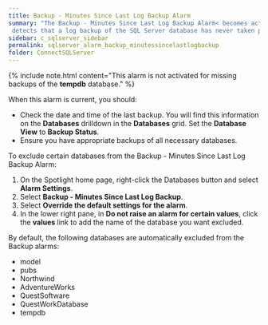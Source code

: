 ```yaml
---
title: ﻿Backup - Minutes Since Last Log Backup Alarm
summary: "The Backup - Minutes Since Last Log Backup Alarm< becomes active when Spotlight
 detects that a log backup of the SQL Server database has never taken place or has not taken place in the last 120 minutes. Log backups are useful in keeping transaction logs in reasonable size."
sidebar: c_sqlserver_sidebar
permalink: sqlserver_alarm_backup_minutessincelastlogbackup
folder: ConnectSQLServer
---
```






{% include note.html content="This alarm is not activated for missing backups of the **tempdb** database." %}

When this alarm is current, you should:

* Check the date and time of the last backup. You will find this information on the **Databases** drilldown
	in the **Databases** grid. Set the **Database View** to **Backup Status**.
* Ensure you have appropriate backups of all necessary databases.


To exclude certain databases from the Backup - Minutes Since Last Log Backup Alarm:

1.  On the Spotlight home page, right-click the Databases button and select **Alarm Settings**.
2.  Select **Backup - Minutes Since Last Log Backup**.
3.  Select **Override the default settings for the alarm**.
4.  In the lower right pane, in **Do not raise an alarm for certain values**, click the **values** link to add the name of the database you want excluded.

By default, the following databases are automatically excluded from the Backup alarms:

*  model
*  pubs
*  Northwind
*  AdventureWorks
*  QuestSoftware
*  QuestWorkDatabase
*  tempdb
